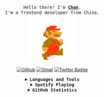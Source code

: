 <p align="center">
  <samp>
    Hello there! I'm <b><a rel="nofollow noopener noreferrer" target="_blank" href="https://github.com/c1204">Chan</a></b>.
    <br>I'm a frontend developer from China.<br>
  </samp>
  
  <img src="https://github.com/c1204/c1204/blob/main/33HU.gif" width="150"/>
</p>
<div align="center">
  
   [![Github](https://img.shields.io/badge/-Github-000?style=flat&logo=Github&logoColor=white)](https://github.com/c1204)
   [![Gmail](https://img.shields.io/badge/-Gmail-c14438?style=flat&logo=Gmail&logoColor=white)](mailto:chanxin.cn@gmail.com)
   [![Twitter Badge](https://img.shields.io/badge/-@Chanxin-1ca0f1?style=flat&labelColor=1ca0f1&logo=twitter&logoColor=white&link=https://twitter.com/sakshamtaneja00)](https://twitter.com/chanxin1204)
  
</div>

<details align="center">
<summary> <b> <samp> Languages and Tools </samp></b></summary>
<samp>
<br />
  
![JavaScript](https://img.shields.io/badge/-JavaScript-%23F7DF1C?style=flat-square&logo=javascript&logoColor=000000&labelColor=%23F7DF1C&color=%23FFCE5A)
![React](https://img.shields.io/badge/-React-61DAFB?style=flat-square&logo=react&logoColor=ffffff)
![HTML5](https://img.shields.io/badge/-HTML5-%23E44D27?style=flat-square&logo=html5&logoColor=ffffff)
![CSS3](https://img.shields.io/badge/-CSS3-%231572B6?style=flat-square&logo=css3)
![Sass](https://img.shields.io/badge/-Sass-%23CC6699?style=flat-square&logo=sass&logoColor=ffffff)
![Markdown](https://img.shields.io/badge/-Markdown-000000?style=flat-square&logo=markdown)
![Nodejs](https://img.shields.io/badge/-Nodejs-339933?style=flat-square&logo=Node.js&logoColor=ffffff)
![Npm](https://img.shields.io/badge/-npm-CB3837?style=flat-square&logo=npm)
![Microsoft Sql Server](https://img.shields.io/badge/-Sql%20Server-CC2927?style=flat-square&logo=microsoft-sql-server&logoColor=ffffff)
![Git](https://img.shields.io/badge/-Git-%23F05032?style=flat-square&logo=git&logoColor=%23ffffff)
![GitLab](https://img.shields.io/badge/-GitLab-FCA121?style=flat-square&logo=gitlab)
![GitHub](https://img.shields.io/badge/-GitHub-181717?style=flat-square&logo=github)
![VS Code](http://img.shields.io/badge/-VS%20Code-007ACC?style=flat-square&logo=visual-studio-code&logoColor=ffffff)
![Eclipse-IDE](http://img.shields.io/badge/-Eclipse-2C2255?style=flat-square&logo=eclipse&logoColor=ffffff)
![Powershell](http://img.shields.io/badge/-Powershell-5391FE?style=flat-square&logo=powershell&logoColor=ffffff)
![Windows](http://img.shields.io/badge/-Windows-0078D6?style=flat-square&logo=windows&logoColor=ffffff)

</samp>
</details>


<details align="center">
<summary> <b> <samp> Spotify Playing </samp></b></summary>
<samp>
  
  [![spotify-github-profile](https://spotify-github-profile.vercel.app/api/view?uid=31wdbbhkz7wgo7hf64jy3ragkfh4&cover_image=true&theme=compact&show_offline=false&background_color=ffffff&interchange=false)](https://spotify-github-profile.vercel.app/api/view?uid=31wdbbhkz7wgo7hf64jy3ragkfh4&redirect=true)

</samp>
</details>

<details align="center">
<summary> <b> <samp> GitHub Statistics </samp></b></summary>
<samp>
<br/>
  
  ![c1204's GitHub stats](https://github-readme-stats.vercel.app/api?username=c1204&bg_color=30,e96443,904e95&title_color=fff&text_color=fff)
  
  <br/>
  <a href="https://wakatime.com"><img src="https://wakatime.com/share/@ea496b99-9362-440a-acdc-722b86dc08c2/0ecc0224-d2e0-40fd-a391-eee80cca1170.png" /></a>

  <br/>
  <a href="https://wakatime.com"><img src="https://wakatime.com/share/@ea496b99-9362-440a-acdc-722b86dc08c2/f58b8dad-eaf6-46c4-93b2-2eb08c41d046.png" width="500" /></a>
  
</samp>
</details>






